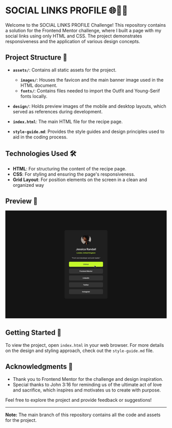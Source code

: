 # SOCIAL LINKS PROFILE 🌐📱📸

Welcome to the SOCIAL LINKS PROFILE Challenge! This repository contains a solution for the Frontend Mentor challenge, where I built a page with my social links using only HTML and CSS. The project demonstrates responsiveness and the application of various design concepts.

## Project Structure 📂

- **`assets/`**: Contains all static assets for the project.
  - **`images/`**: Houses the favicon and the main banner image used in the HTML document.
  - **`fonts/`**: Contains files needed to import the Outfit and Young-Serif fonts locally.

- **`design/`**: Holds preview images of the mobile and desktop layouts, which served as references during development.

- **`index.html`**: The main HTML file for the recipe page.

- **`style-guide.md`**: Provides the style guides and design principles used to aid in the coding process.

## Technologies Used 🛠️

- **HTML**: For structuring the content of the recipe page.
- **CSS**: For styling and ensuring the page's responsiveness.
- **Grid Layout**: For position elements on the screen in a clean and organized way

## Preview 👀

![Project Preview](./design/active-states.jpg)

## Getting Started 🚀

To view the project, open `index.html` in your web browser. For more details on the design and styling approach, check out the `style-guide.md` file.

## Acknowledgments 🙏

- Thank you to Frontend Mentor for the challenge and design inspiration.
- Special thanks to John 3:16 for reminding us of the ultimate act of love and sacrifice, which inspires and motivates us to create with purpose.

Feel free to explore the project and provide feedback or suggestions!

---

**Note:** The main branch of this repository contains all the code and assets for the project.

